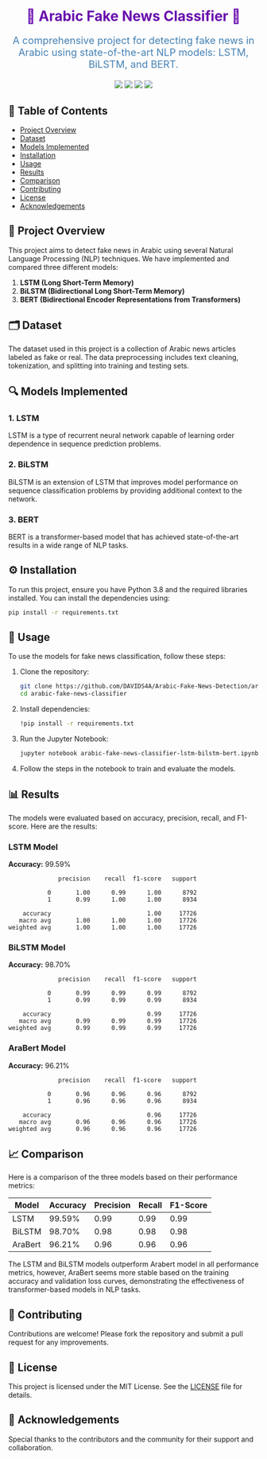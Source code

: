 
<h1 align="center" style="color:#6a0dad;">📰 Arabic Fake News Classifier 📰</h1>
<p align="center" style="font-size:20px;color:#4682b4;">A comprehensive project for detecting fake news in Arabic using state-of-the-art NLP models: LSTM, BiLSTM, and BERT.</p>

<p align="center">
  <img src="https://img.shields.io/badge/License-MIT-blue.svg">
  <img src="https://img.shields.io/badge/Python-3.8-blue.svg">
  <img src="https://img.shields.io/badge/Keras-2.4.3-orange.svg">
  <img src="https://img.shields.io/badge/transformers-4.5.1-yellow.svg">
</p>

## 📑 Table of Contents
- [Project Overview](#project-overview)
- [Dataset](#dataset)
- [Models Implemented](#models-implemented)
- [Installation](#installation)
- [Usage](#usage)
- [Results](#results)
- [Comparison](#comparison)
- [Contributing](#contributing)
- [License](#license)
- [Acknowledgements](#acknowledgements)

## 📌 Project Overview
This project aims to detect fake news in Arabic using several Natural Language Processing (NLP) techniques. We have implemented and compared three different models:
1. **LSTM (Long Short-Term Memory)**
2. **BiLSTM (Bidirectional Long Short-Term Memory)**
3. **BERT (Bidirectional Encoder Representations from Transformers)**

## 🗂 Dataset
The dataset used in this project is a collection of Arabic news articles labeled as fake or real. The data preprocessing includes text cleaning, tokenization, and splitting into training and testing sets.

## 🔍 Models Implemented
### 1. LSTM
LSTM is a type of recurrent neural network capable of learning order dependence in sequence prediction problems.

### 2. BiLSTM
BiLSTM is an extension of LSTM that improves model performance on sequence classification problems by providing additional context to the network.

### 3. BERT
BERT is a transformer-based model that has achieved state-of-the-art results in a wide range of NLP tasks.

## ⚙️ Installation
To run this project, ensure you have Python 3.8 and the required libraries installed. You can install the dependencies using:

```bash
pip install -r requirements.txt
```

## 🚀 Usage
To use the models for fake news classification, follow these steps:

1. Clone the repository:
    ```bash
    git clone https://github.com/DAVIDS4A/Arabic-Fake-News-Detection/arabic-fake-news-classifier-lstm-bilstm-bert.git
    cd arabic-fake-news-classifier
    ```

2. Install dependencies:
    ```bash
    !pip install -r requirements.txt
    ```

3. Run the Jupyter Notebook:
    ```bash
    jupyter notebook arabic-fake-news-classifier-lstm-bilstm-bert.ipynb
    ```

4. Follow the steps in the notebook to train and evaluate the models.

## 📊 Results
The models were evaluated based on accuracy, precision, recall, and F1-score. Here are the results:

### LSTM Model
**Accuracy:** 99.59%
```plaintext
              precision    recall  f1-score   support

           0       1.00      0.99      1.00      8792
           1       0.99      1.00      1.00      8934

    accuracy                           1.00     17726
   macro avg       1.00      1.00      1.00     17726
weighted avg       1.00      1.00      1.00     17726
```

### BiLSTM Model
**Accuracy:** 98.70%
```plaintext
              precision    recall  f1-score   support

           0       0.99      0.99      0.99      8792
           1       0.99      0.99      0.99      8934

    accuracy                           0.99     17726
   macro avg       0.99      0.99      0.99     17726
weighted avg       0.99      0.99      0.99     17726
```

### AraBert Model
**Accuracy:** 96.21%
```plaintext
              precision    recall  f1-score   support

           0       0.96      0.96      0.96      8792
           1       0.96      0.96      0.96      8934

    accuracy                           0.96     17726
   macro avg       0.96      0.96      0.96     17726
weighted avg       0.96      0.96      0.96     17726
```

## 📈 Comparison
Here is a comparison of the three models based on their performance metrics:

| Model        | Accuracy | Precision | Recall | F1-Score |
|--------------|----------|-----------|--------|----------|
| LSTM         | 99.59%   | 0.99      | 0.99   | 0.99     |
| BiLSTM       | 98.70%   | 0.98      | 0.98   | 0.98     |
| AraBert      | 96.21%   | 0.96      | 0.96   | 0.96     |

The LSTM and BiLSTM models outperform Arabert model in all performance metrics, however, AraBert seems more stable based on the training accuracy and validation loss curves, demonstrating the effectiveness of transformer-based models in NLP tasks.

## 🤝 Contributing
Contributions are welcome! Please fork the repository and submit a pull request for any improvements.

## 📄 License
This project is licensed under the MIT License. See the [LICENSE](LICENSE) file for details.

## 🙏 Acknowledgements
Special thanks to the contributors and the community for their support and collaboration.

